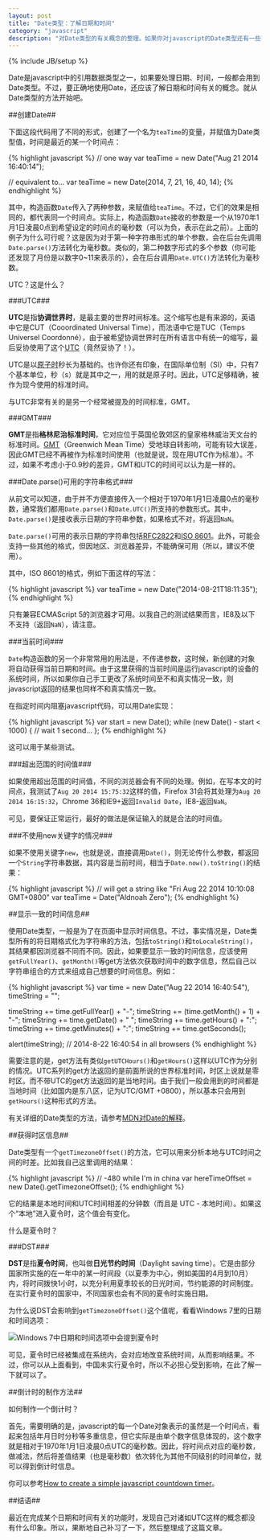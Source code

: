 ```yaml
---
layout: post
title: "Date类型：了解日期和时间"
category: "javascript"
description: "对Date类型的有关概念的整理。如果你对javascript的Date类型还有一些不太清楚的地方，那本文也许可以帮到你。"
---
```

{% include JB/setup %}

Date是javascript中的引用数据类型之一，如果要处理日期、时间，一般都会用到Date类型。不过，要正确地使用Date，还应该了解日期和时间有关的概念。就从Date类型的方法开始吧。

##创建Date##

下面这段代码用了不同的形式，创建了一个名为`teaTime`的变量，并赋值为Date类型值，时间是最近的某一个时间点：

{% highlight javascript %}
// one way
var teaTime = new Date("Aug 21 2014 16:40:14");

// equivalent to...
var teaTime = new Date(2014, 7, 21, 16, 40, 14);
{% endhighlight %}

其中，构造函数`Date`传入了两种参数，来赋值给`teaTime`。不过，它们的效果是相同的，都代表同一个时间点。实际上，构造函数`Date`接收的参数是一个从1970年1月1日凌晨0点到希望设定的时间点的毫秒数（可以为负，表示在此之前）。上面的例子为什么可行呢？这是因为对于第一种字符串形式的单个参数，会在后台先调用`Date.parse()`方法转化为毫秒数。类似的，第二种数字形式的多个参数（你可能还发现了月份是以数字0~11来表示的），会在后台调用`Date.UTC()`方法转化为毫秒数。

UTC？这是什么？

###UTC###

**UTC**是指**协调世界时**，是最主要的世界时间标准。这个缩写也是有来源的，英语中它是CUT（Cooordinated Universal Time），而法语中它是TUC（Temps Universel Coordonné），由于被希望协调世界时在所有语言中有统一的缩写，最后妥协使用了这个[UTC][]（竟然妥协了！）。

UTC是以[原子时][]秒长为基础的。也许你还有印象，在国际单位制（SI）中，只有7个基本单位，秒（s）就是其中之一，用的就是原子时。因此，UTC足够精确，被作为现今使用的标准时间。

与UTC非常有关的是另一个经常被提及的时间标准，GMT。

###GMT###

**GMT**是指**格林尼治标准时间**，它对应位于英国伦敦郊区的皇家格林威治天文台的标准时间。[GMT][]（Greenwich Mean Time）受地球自转影响，可能有较大误差，因此GMT已经不再被作为标准时间使用（也就是说，现在用UTC作为标准）。不过，如果不考虑小于0.9秒的差异，GMT和UTC的时间可以认为是一样的。

###Date.parse()可用的字符串格式###

从前文可以知道，由于并不方便直接传入一个相对于1970年1月1日凌晨0点的毫秒数，通常我们都用`Date.parse()`和`Date.UTC()`所支持的参数形式。其中，`Date.parse()`是接收表示日期的字符串参数，如果格式不对，将返回`NaN`。

`Date.parse()`可用的表示日期的字符串包括[RFC2822][]和[ISO 8601][]。此外，可能会支持一些其他的格式，但因地区、浏览器差异，不能确保可用（所以，建议不使用）。

其中，ISO 8601的格式，例如下面这样的写法：

{% highlight javascript %}
var teaTime = new Date("2014-08-21T18:11:35");
{% endhighlight %}

只有兼容ECMAScript 5的浏览器才可用。以我自己的测试结果而言，IE8及以下不支持（返回`NaN`），请注意。

###当前时间###

`Date`构造函数的另一个非常常用的用法是，不传递参数，这时候，新创建的对象将自动获得当前日期和时间。由于这里获得的当前时间是运行javascript的设备的系统时间，所以如果你自己手工更改了系统时间至不和真实情况一致，则javascript返回的结果也同样不和真实情况一致。

在指定时间内阻塞javascript代码，可以用Date实现：

{% highlight javascript %}
var start = new Date();
while (new Date() - start < 1000) {
// wait 1 second...
};
{% endhighlight %}

这可以用于某些测试。

###超出范围的时间值###

如果使用超出范围的时间值，不同的浏览器会有不同的处理。例如，在写本文的时间点，我测试了`Aug 20 2014 15:75:32`这样的值，Firefox 31会将其处理为`Aug 20 2014 16:15:32`，Chrome 36和IE9+返回`Invalid Date`，IE8-返回`NaN`。

可见，要保证正常运行，最好的做法是保证输入的就是合法的时间值。

###不使用new关键字的情况###

如果不使用关键字`new`，也就是说，直接调用`Date()`，则无论传什么参数，都返回一个`String`字符串数据，其内容是当前时间，相当于`Date.now().toString()`的结果：

{% highlight javascript %}
// will get a string like "Fri Aug 22 2014 10:10:08 GMT+0800"
var teaTime = Date("Aldnoah Zero");
{% endhighlight %}

##显示一致的时间信息##

使用Date类型，一般是为了在页面中显示时间信息。不过，事实情况是，Date类型所有的将日期格式化为字符串的方法，包括`toString()`和`toLocaleString()`，其结果都因浏览器不同而不同。因此，如果要显示一致的时间信息，应该使用`getFullYear()`、`getMonth()`等get方法依次获取时间中的数字信息，然后自己以字符串组合的方式来组成自己想要的时间信息。例如：

{% highlight javascript %}
var time = new Date("Aug 22 2014 16:40:54"),
timeString = "";

timeString += time.getFullYear() + "-";
timeString += (time.getMonth() + 1) + "-";
timeString += time.getDate() + " ";
timeString += time.getHours() + ":";
timeString += time.getMinutes() + ":";
timeString += time.getSeconds();

alert(timeString); // 2014-8-22 16:40:54 in all browsers
{% endhighlight %}

需要注意的是，get方法有类似`getUTCHours()`和`getHours()`这样以UTC作为分别的情况。UTC系列的get方法返回的是前面所说的世界标准时间，时区上说就是零时区。而不带UTC的get方法返回的是当地时间。由于我们一般会用到的时间都是当地时间（比如国内是东八区，记为UTC/GMT +0800），所以基本只会用到`getHours()`这种形式的方法。

有关详细的Date类型的方法，请参考[MDN对Date的解释][]。

##获得时区信息##

Date类型有一个`getTimezoneOffset()`的方法，它可以用来分析本地与UTC时间之间的时差。比如我自己这里调用的结果：

{% highlight javascript %}
// -480 while I'm in china
var hereTimeOffset = new Date().getTimezoneOffset();
{% endhighlight %}

它的结果是本地时间和UTC时间相差的分钟数（而且是 UTC - 本地时间）。如果这个“本地”进入夏令时，这个值会有变化。

什么是夏令时？

###DST###

**DST**是指**夏令时间**，也叫做**日光节约时间**（Daylight saving time）。它是由部分国家所实施的在一年中的某一时间段（以夏季为中心，例如美国的4月到10月）内，将时间拨快1小时，以充分利用夏季较长的日光时间，节约能源的时间制度。在实行夏令时的国家中，不同国家也会有不同的夏令时实施日期。

为什么说DST会影响到`getTimezoneOffset()`这个值呢，看看Windows 7里的日期和时间选项：

![Windows 7中日期和时间选项中会提到夏令时][img_dst_windows7]

可见，夏令时已经被集成在系统内，会对应地改变系统时间，从而影响结果。不过，你可以从上面看到，中国未实行夏令时，所以不必担心受到影响，在此了解一下就可以了。

##倒计时的制作方法##

如何制作一个倒计时？

首先，需要明确的是，javascript的每一个Date对象表示的虽然是一个时间点，看起来包括年月日时分秒等多重信息，但它实际是由单个数字信息体现的，这个数字就是相对于1970年1月1日凌晨0点UTC的毫秒数。因此，将时间点对应的毫秒数，做减法，然后将差值结果（也是毫秒数）依次转化为其他不同级别的时间单位，就可以得到倒计时信息。

你可以参考[How to create a simple javascript countdown timer][]。

##结语##

最近在完成某个日期和时间有关的功能时，发现自己对诸如UTC这样的概念都没有什么印象。所以，果断地自己补习了一下，然后整理成了这篇文章。



[img_dst_windows7]: {{POSTS_IMG_PATH}}/201408/dst_windows7.png "Windows 7中日期和时间选项中会提到夏令时"

[UTC]: http://zh.wikipedia.org/wiki/%E5%8D%8F%E8%B0%83%E4%B8%96%E7%95%8C%E6%97%B6 "协调世界时 - 维基百科，自由的百科全书"
[原子时]: http://zh.wikipedia.org/wiki/%E5%8E%9F%E5%AD%90%E6%97%B6 "原子时 - 维基百科，自由的百科全书"
[GMT]: http://zh.wikipedia.org/wiki/%E6%A0%BC%E6%9E%97%E5%B0%BC%E6%B2%BB%E6%A0%87%E5%87%86%E6%97%B6%E9%97%B4 "格林尼治标准时间 - 维基百科，自由的百科全书"
[RFC2822]: http://tools.ietf.org/html/rfc2822#page-14 "RFC 2822 - Internet Message Format"
[ISO 8601]: http://www.w3.org/TR/NOTE-datetime "Date and Time Formats"
[MDN对Date的解释]: https://developer.mozilla.org/en-US/docs/Web/JavaScript/Reference/Global_Objects/Date "Date - JavaScript | MDN"
[How to create a simple javascript countdown timer]: https://mindgrader.com/tutorials/1-how-to-create-a-simple-javascript-countdown-timer "How to create a simple javascript countdown timer | MindGrader"
